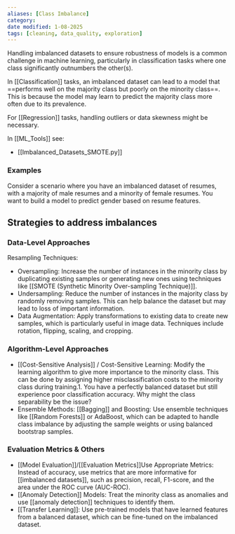 ```yaml
---
aliases: [Class Imbalance]
category:
date modified: 1-08-2025
tags: [cleaning, data_quality, exploration]
---
```

Handling imbalanced datasets to ensure robustness of models is a common challenge in machine learning, particularly in classification tasks where one class significantly outnumbers the other(s). 

In [[Classification]] tasks, an imbalanced dataset can lead to a model that ==performs well on the majority class but poorly on the minority class==. This is because the model may learn to predict the majority class more often due to its prevalence. 

For [[Regression]] tasks, handling outliers or data skewness might be necessary.

In [[ML_Tools]] see:
- [[Imbalanced_Datasets_SMOTE.py]]
### Examples

Consider a scenario where you have an imbalanced dataset of resumes, with a majority of male resumes and a minority of female resumes. You want to build a model to predict gender based on resume features.
## Strategies to address imbalances
### Data-Level Approaches

Resampling Techniques:
  - Oversampling: Increase the number of instances in the minority class by duplicating existing samples or generating new ones using techniques like [[SMOTE (Synthetic Minority Over-sampling Technique)]].
  - Undersampling: Reduce the number of instances in the majority class by randomly removing samples. This can help balance the dataset but may lead to loss of important information.
  - Data Augmentation: Apply transformations to existing data to create new samples, which is particularly useful in image data. Techniques include rotation, flipping, scaling, and cropping.

### Algorithm-Level Approaches

- [[Cost-Sensitive Analysis]] / Cost-Sensitive Learning: Modify the learning algorithm to give more importance to the minority class. This can be done by assigning higher misclassification costs to the minority class during training.1. You have a perfectly balanced dataset but still experience poor classification accuracy. Why might the class separability be the issue?
- Ensemble Methods: [[Bagging]] and Boosting: Use ensemble techniques like [[Random Forests]] or AdaBoost, which can be adapted to handle class imbalance by adjusting the sample weights or using balanced bootstrap samples.

### Evaluation Metrics & Others

- [[Model Evaluation]]/[[Evaluation Metrics]]Use Appropriate Metrics: Instead of accuracy, use metrics that are more informative for [[imbalanced datasets]], such as precision, recall, F1-score, and the area under the ROC curve (AUC-ROC).
- [[Anomaly Detection]] Models: Treat the minority class as anomalies and use [[anomaly detection]] techniques to identify them.
- [[Transfer Learning]]: Use pre-trained models that have learned features from a balanced dataset, which can be fine-tuned on the imbalanced dataset.

